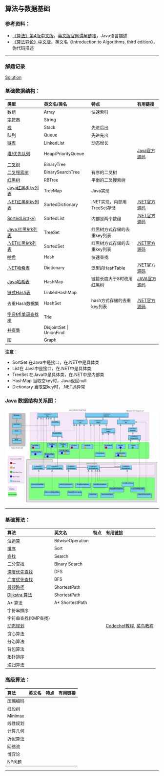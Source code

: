 ## 算法与数据基础

### 参考资料：

 - [《算法》第4版中文版](https://item.jd.com/11098789.html)，[英文版官网讲解链接](http://algs4.cs.princeton.edu/home/)，Java语言描述
 - [《算法导论》中文版](https://item.jd.com/11144230.html)，英文名《Introduction to Algorithms, third edition》，伪代码描述

---

### 解题记录

[Solution](Solution/README.md)

### 基础数据结构：

|类型|英文名/类名|特点|有用链接|
| :---|:---  |:---|:---|
| 数组|Array |快速索引 | |
| [字符串](Theory/String.md)|String | | |
| [栈](Theory/Stack.md) |Stack|先进后出 ||
| 队列 |Queue |先进先出 ||
| [链表](Theory/LinkedList.md)|LinkedList|动态增长 ||
| [堆/优先队列](Theory/Sort-Heap.md) |Heap/PriorityQueue| |[Java官方源码](http://grepcode.com/file/repository.grepcode.com/java/root/jdk/openjdk/8u40-b25/java/util/PriorityQueue.java#PriorityQueue)|
| [二叉树](Theory/Tree-BinaryTree.md) |BinaryTree || |
| [二叉搜索树](Theory/Search-BST.md)|BinarySearchTree |有序的二叉树 | |
|[红黑树 ](Theory/Tree-RBTree.md) |RBTree  |平衡的二叉搜索树 | |
|[Java红黑树kv列表](https://docs.oracle.com/javase/7/docs/api/java/util/TreeMap.html) |TreeMap |Java实现  ||[JAVA官方源码](http://grepcode.com/file/repository.grepcode.com/java/root/jdk/openjdk/8u40-b25/java/util/TreeMap.java#TreeMap) |
|[.NET红黑树kv列表](https://docs.microsoft.com/en-us/dotnet/api/system.collections.generic.sorteddictionary-2?view=netframework-4.7.2) |SortedDictionary |.NET实现，内部用TreeSet存储 |[.NET官方源码](https://github.com/dotnet/corefx/blob/master/src/System.Collections/src/System/Collections/Generic/SortedDictionary.cs) |
|[SortedList(kv)](https://docs.microsoft.com/en-us/dotnet/api/system.collections.sortedlist?view=netframework-4.7.2) |SortedList |内部是两个数组 |[.NET官方源码](https://github.com/dotnet/corefx/blob/master/src/System.Collections/src/System/Collections/Generic/SortedList.cs) |
|[Java.红黑树k列表](https://docs.oracle.com/javase/7/docs/api/java/util/TreeSet.html) |TreeSet |红黑树方式存储的去重key列表 | |
|[.NET红黑树k列表](https://docs.microsoft.com/en-us/dotnet/api/system.collections.generic.sortedset-1?view=netframework-4.7.2) |SortedSet |红黑树方式存储的去重key列表|[.NET官方源码](https://github.com/dotnet/corefx/blob/master/src/System.Collections/src/System/Collections/Generic/SortedSet.cs) |
|[哈希](Theory/HashTable.md) |Hash |快速查找 ||
|[.NET哈希表](Theory/HashTable.md) |Dictionary |泛型的HashTable |[.NET官方源码](http://referencesource.microsoft.com/#mscorlib/system/collections/generic/dictionary.cs)|
|[Java哈希表](Theory/HashTable.md) |HashMap |链接长度大于8时改用红黑树 |[JAVA官方源码](http://grepcode.com/file/repository.grepcode.com/java/root/jdk/openjdk/8u40-b25/java/util/HashMap.java#HashMap) |
|[链式Hash表](https://docs.oracle.com/javase/7/docs/api/java/util/LinkedHashMap.html)|LinkedHashMap | | |
|去重Hash数据集 |HashSet |hash方式存储的去重key列表 |[.NET官方源码](https://github.com/dotnet/corefx/blob/master/src/System.Collections/src/System/Collections/Generic/HashSet.cs) |
| [字典树\|单词查找树](Theory/Tree-Trie.md) |Trie | | |
| [并查集](Theory\UnionFind.md) |DisjointSet \| UnionFind || |
| [图](Theory/Graph.md)|Graph || |

**注意**：
- SortSet 在Java中是接口，在.NET中是具体类
- List在 Java中是接口，在.NET中是具体类
- TreeSet 在Java中是具体类，在.NET中是内部类
- HashMap 当取空key时，Java返回null
- Dictionary 当取空key时，.NET抛异常

### Java 数据结构关系图：

![Java 数据结构关系图](SolutionByTag/img/java-ds.png)

---
### 基础算法：

|算法|英文名|特点|有用链接|
| :---|:---  |:---|:---|
| [位运算](Theory/BitwiseOperation.md) |BitwiseOperation|||
| [排序](Theory/Sort.md)|Sort | | |
| [查找](Theory/Search.md) |Search | | |
| 二分查找|Binary Search | | |
| [深度优先查找](Theory/Graph-DFS.md)|DFS | | |
| [广度优先查找](Theory/Graph-BFS.md) |BFS | | |
| [最短路径](Theory/Graph-ShortestPath.md)|ShortestPath| | |
| [Dijkstra 算法](Theory/Graph-Dijkstra.md)|ShortestPath| | |
| A* 算法|A* ShortestPath| | |
| 字符串排序|| | |
| 字符串查找(KMP查找)|| | |
| [动态规划](Theory/DP.md)|| |[Codechef教程](https://www.codechef.com/wiki/tutorial-dynamic-programming), [菜鸟教程](https://blog.csdn.net/u013309870/article/details/75193592#commentBox) |
| 贪心算法|| | |
| 分治算法|| | |
| 背包算法|| | |
| 拓扑排序|| | |
| 递归算法|| | |

### 高级算法：

|算法|英文名|特点|有用链接|
| :---|:---  |:---|:---|
| 压缩编码|| | |
| 线段树|| | |
| Minimax|| | |
| 线性规划|| | |
| 计算几何|| | |
| 近似算法|| | |
| 网络流|| | |
| 博弈论|| | |
| NP问题|| | | 
 
 ---




<!---
 - [数组](Theory/Array.md)
 - [位运算](Theory/BitwiseOperation.md)
 - [栈](Theory/Stack.md)
 - [x][队列](Theory/Queue.md)
 - [链表](Theory/LinkedList.md)
 - [堆 (优先队列 Priority Queue)](Theory/Sort-Heap.md)
 	- [Java实现源码](http://grepcode.com/file/repository.grepcode.com/java/root/jdk/openjdk/8u40-b25/java/util/PriorityQueue.java#PriorityQueue)
 - [二叉树 基础及题型](Theory/Tree-BinaryTree.md)
	 - [二叉搜索树（已排序的二叉树）](Theory/Search-BST.md)
   	 - [红黑树 (平衡二叉搜索树)](Theory/Tree-RBTree.md) 
	   	 - TreeMap，[JAVA官方源码](http://grepcode.com/file/repository.grepcode.com/java/root/jdk/openjdk/8u40-b25/java/util/TreeMap.java#TreeMap)，内部是红黑树存储，所以key是有序的。
	   	 - SortedSet，[.NET官方源码](https://github.com/dotnet/corefx/blob/master/src/System.Collections/src/System/Collections/Generic/SortedSet.cs)，内部是红黑树。
	   	 - TreeSet，[.NET官方源码](http://referencesource.microsoft.com/#System/compmod/system/collections/generic/sorteddictionary.cs,07052c0941912f81)，继承于SortedSet红黑树。
	   	 - SortedDictionary, [.NET官方源码](https://github.com/dotnet/corefx/blob/master/src/System.Collections/src/System/Collections/Generic/SortedDictionary.cs)，内部元素是TreeSet。
	   	 - SortedList，[.NET官方源码](https://github.com/dotnet/corefx/blob/master/src/System.Collections/src/System/Collections/Generic/SortedList.cs)，内部是两个数组。
 - [HashMap](Theory/HashTable.md)
	 - HashMap(Java键值对), [JAVA官方源码](http://grepcode.com/file/repository.grepcode.com/java/root/jdk/openjdk/8u40-b25/java/util/HashMap.java#HashMap)，当链接长度大于8时使用红黑树存储。
		 - LinkedHashMap
			 - [LRUCache](Theory/CacheLRUCache.md)
	 - Dictionary(.NET泛型键值对)，[.NET官方源码](http://referencesource.microsoft.com/#mscorlib/system/collections/generic/dictionary.cs,d3599058f8d79be0)。
	 - HashSet(only key)，[.NET官方源码](http://referencesource.microsoft.com/#System.Core/System/Collections/Generic/HashSet.cs,2d265edc718b158b)，
 - [Trie（单词查找树）](Theory/Tree-Trie.md)
 - [Disjoint Set(Union Find)](Theory/UnionFind.md)
 - [图](Theory/Graph.md)
	 - [无向图](Theory/Graph-Undirected.md)
	 - [有向图](Theory/Graph-Directed.md)
	 - [连通分量](Theory/Graph-ConnectedComponenet.md)
	 - [拓扑排序](Theory/Topology.md)
	 - [强连通性](Theory/StronglyConnected.md)
	 - [最小生成树](Theory/MinimumSpanningTree.md)
- [排序](Theory/Sort.md)
 - [查找](Theory/Search.md) 
	 - [Binary Search](Theory/Search-BST.md)
 - [图](Theory/Graph.md)
	 - [DFS](Theory/Graph-DFS.md)
	 - [BFS](Theory/Graph-BFS.md) 
	 - [DisjointSet-Union-Find（并查集）](Theory/Union-Find.md)
	 - [最短路径](Theory/Graph-ShortestPath.md)
		 - [Dijkstra 算法](Theory/Graph-Dijkstra.md)
		 - Bellman-Ford 算法
		 - A* 算法
 - [字符串](Theory/String.md)
	 - 字符串排序
	 - 字符串查找(KMP查找)
	 - 压缩编码
 - [动态规划](Theory/DP.md)
 	- [Codechef教程](https://www.codechef.com/wiki/tutorial-dynamic-programming)
	- [菜鸟教程](https://blog.csdn.net/u013309870/article/details/75193592#commentBox)
	 --->
